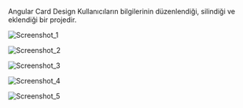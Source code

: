 Angular Card Design 
Kullanıcıların bilgilerinin düzenlendiği, silindiği ve eklendiği bir projedir.

![Screenshot_1](https://github.com/Cansuyldz/Angular-Card-Design/assets/109664594/4665048b-acd8-4116-8660-4adf3779a0cc)

![Screenshot_2](https://github.com/Cansuyldz/Angular-Card-Design/assets/109664594/dc86e5a3-4ee4-4d35-ae40-3c6a95b50d2a)

![Screenshot_3](https://github.com/Cansuyldz/Angular-Card-Design/assets/109664594/5788d9ba-da33-4c0a-bf51-28c6093c4d31)

![Screenshot_4](https://github.com/Cansuyldz/Angular-Card-Design/assets/109664594/4e0c6cf2-156e-42d6-8f5f-62d5890b4000)

![Screenshot_5](https://github.com/Cansuyldz/Angular-Card-Design/assets/109664594/7956acc3-1e51-403c-9e23-7da6f44fdfca)



